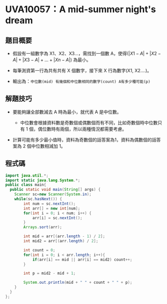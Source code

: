 # UVA10057：A mid-summer night's dream

## 題目概要

- 假設有一組數字為 X1、X2、X3...，需找到一個數 A，使得$( |X1-A| + |X2-A| + |X3-A| + ... + |Xn-A|)$ 為最小。

- 每筆測資第一行為共有共有 X 個數字，接下來 X 行為數字(X1, X2....)。

- 輸出為：`中位數(mid) 有幾個和中位數相同的數字(count) A有多少種可能(p)`

## 解題技巧

- 要能夠讓全部數減去 A 時為最小，就代表 A 是中位數。
  
  - 中位數會根據資料數是奇數個或偶數個而有不同，比如奇數個時中位數只有 1 個，偶位數時有兩個，所以兩種情況都需要考慮。

- 計算可能有多少最小值時，資料為奇數個的話答案為1，資料為偶數個的話答案為 2 個中位數相減加 1。

## 程式碼

```java
import java.util.*;
import static java.lang.System.*;
public class main{
  public static void main(String[] args) {
    Scanner sc=new Scanner(System.in);
    while(sc.hasNext()) {
        int num = sc.nextInt();
        int arr[] = new int[num];
        for(int i = 0; i < num; i++) {
            arr[i] = sc.nextInt();
        }
        Arrays.sort(arr);

        int mid = arr[(arr.length - 1) / 2];
        int mid2 = arr[(arr.length) / 2];

        int count = 0;
        for(int i = 0; i < arr.length; i++){
            if(arr[i] == mid || arr[i] == mid2) count++;
        }

        int p = mid2 - mid + 1;

        System.out.println(mid + " " + count + " " + p);
    }
  }
};
```

